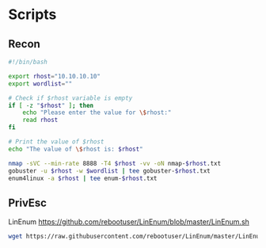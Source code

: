 # Scripts 
## Recon
```bash
#!/bin/bash

export rhost="10.10.10.10"
export wordlist=""

# Check if $rhost variable is empty
if [ -z "$rhost" ]; then
    echo "Please enter the value for \$rhost:"
    read rhost
fi

# Print the value of $rhost
echo "The value of \$rhost is: $rhost"

nmap -sVC --min-rate 8888 -T4 $rhost -vv -oN nmap-$rhost.txt
gobuster -u $rhost -w $wordlist | tee gobuster-$rhost.txt
enum4linux -a $rhost | tee enum-$rhost.txt

```

## PrivEsc

LinEnum
https://github.com/rebootuser/LinEnum/blob/master/LinEnum.sh
```bash 
wget https://raw.githubusercontent.com/rebootuser/LinEnum/master/LinEnum.sh
```
